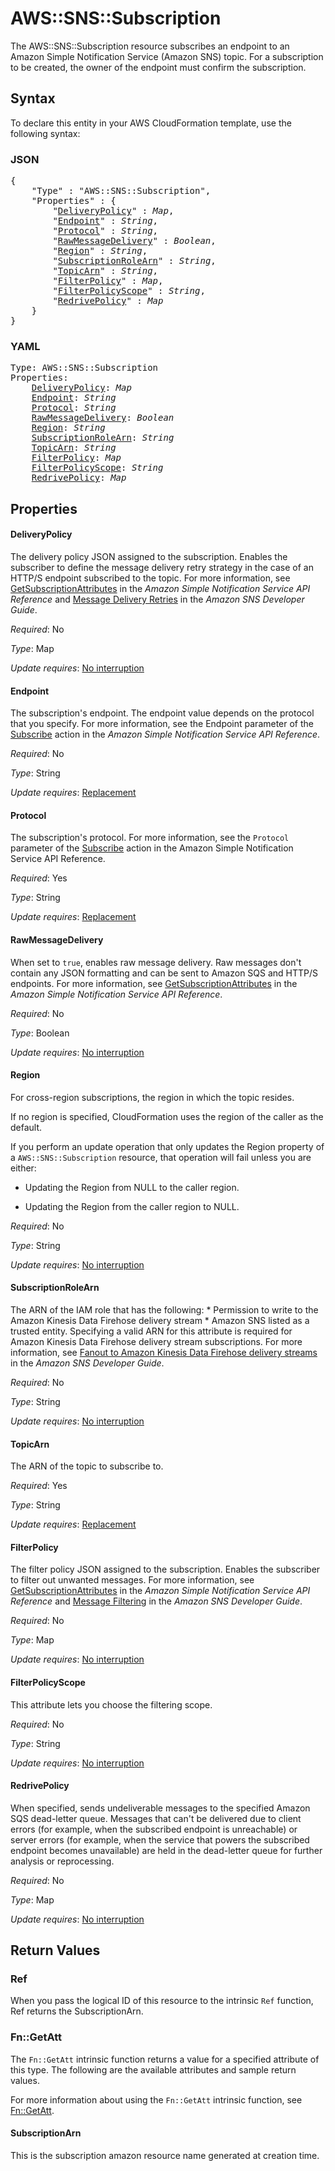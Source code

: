 # AWS::SNS::Subscription

The AWS::SNS::Subscription resource subscribes an endpoint to an Amazon Simple Notification Service (Amazon SNS) topic. For a subscription to be created, the owner of the endpoint must confirm the subscription.

## Syntax

To declare this entity in your AWS CloudFormation template, use the following syntax:

### JSON

<pre>
{
    "Type" : "AWS::SNS::Subscription",
    "Properties" : {
        "<a href="#deliverypolicy" title="DeliveryPolicy">DeliveryPolicy</a>" : <i>Map</i>,
        "<a href="#endpoint" title="Endpoint">Endpoint</a>" : <i>String</i>,
        "<a href="#protocol" title="Protocol">Protocol</a>" : <i>String</i>,
        "<a href="#rawmessagedelivery" title="RawMessageDelivery">RawMessageDelivery</a>" : <i>Boolean</i>,
        "<a href="#region" title="Region">Region</a>" : <i>String</i>,
        "<a href="#subscriptionrolearn" title="SubscriptionRoleArn">SubscriptionRoleArn</a>" : <i>String</i>,
        "<a href="#topicarn" title="TopicArn">TopicArn</a>" : <i>String</i>,
        "<a href="#filterpolicy" title="FilterPolicy">FilterPolicy</a>" : <i>Map</i>,
        "<a href="#filterpolicyscope" title="FilterPolicyScope">FilterPolicyScope</a>" : <i>String</i>,
        "<a href="#redrivepolicy" title="RedrivePolicy">RedrivePolicy</a>" : <i>Map</i>
    }
}
</pre>

### YAML

<pre>
Type: AWS::SNS::Subscription
Properties:
    <a href="#deliverypolicy" title="DeliveryPolicy">DeliveryPolicy</a>: <i>Map</i>
    <a href="#endpoint" title="Endpoint">Endpoint</a>: <i>String</i>
    <a href="#protocol" title="Protocol">Protocol</a>: <i>String</i>
    <a href="#rawmessagedelivery" title="RawMessageDelivery">RawMessageDelivery</a>: <i>Boolean</i>
    <a href="#region" title="Region">Region</a>: <i>String</i>
    <a href="#subscriptionrolearn" title="SubscriptionRoleArn">SubscriptionRoleArn</a>: <i>String</i>
    <a href="#topicarn" title="TopicArn">TopicArn</a>: <i>String</i>
    <a href="#filterpolicy" title="FilterPolicy">FilterPolicy</a>: <i>Map</i>
    <a href="#filterpolicyscope" title="FilterPolicyScope">FilterPolicyScope</a>: <i>String</i>
    <a href="#redrivepolicy" title="RedrivePolicy">RedrivePolicy</a>: <i>Map</i>
</pre>

## Properties

#### DeliveryPolicy

The delivery policy JSON assigned to the subscription. Enables the subscriber to define the message delivery retry strategy in the case of an HTTP/S endpoint subscribed to the topic. For more information, see [GetSubscriptionAttributes](https://docs.aws.amazon.com/sns/latest/api/API_GetSubscriptionAttributes.html) in the <i>Amazon Simple Notification Service API Reference</i> and [Message Delivery Retries](https://docs.aws.amazon.com/sns/latest/dg/sns-message-delivery-retries.html) in the <i>Amazon SNS Developer Guide</i>.

_Required_: No

_Type_: Map

_Update requires_: [No interruption](https://docs.aws.amazon.com/AWSCloudFormation/latest/UserGuide/using-cfn-updating-stacks-update-behaviors.html#update-no-interrupt)

#### Endpoint

The subscription's endpoint. The endpoint value depends on the protocol that you specify. For more information, see the Endpoint parameter of the [Subscribe](https://docs.aws.amazon.com/sns/latest/api/API_Subscribe.html) action in the <i>Amazon Simple Notification Service API Reference</i>.

_Required_: No

_Type_: String

_Update requires_: [Replacement](https://docs.aws.amazon.com/AWSCloudFormation/latest/UserGuide/using-cfn-updating-stacks-update-behaviors.html#update-replacement)

#### Protocol

The subscription's protocol. For more information, see the `Protocol` parameter of the [Subscribe](https://docs.aws.amazon.com/sns/latest/api/API_Subscribe.html) action in the Amazon Simple Notification Service API Reference.

_Required_: Yes

_Type_: String

_Update requires_: [Replacement](https://docs.aws.amazon.com/AWSCloudFormation/latest/UserGuide/using-cfn-updating-stacks-update-behaviors.html#update-replacement)

#### RawMessageDelivery

When set to `true`, enables raw message delivery. Raw messages don't contain any JSON formatting and can be sent to Amazon SQS and HTTP/S endpoints. For more information, see [GetSubscriptionAttributes](https://docs.aws.amazon.com/sns/latest/api/API_GetSubscriptionAttributes.html) in the <i>Amazon Simple Notification Service API Reference</i>.

_Required_: No

_Type_: Boolean

_Update requires_: [No interruption](https://docs.aws.amazon.com/AWSCloudFormation/latest/UserGuide/using-cfn-updating-stacks-update-behaviors.html#update-no-interrupt)

#### Region

For cross-region subscriptions, the region in which the topic resides.

If no region is specified, CloudFormation uses the region of the caller as the default.

If you perform an update operation that only updates the Region property of a `AWS::SNS::Subscription` resource, that operation will fail unless you are either:

 - Updating the Region from NULL to the caller region.

 - Updating the Region from the caller region to NULL.

_Required_: No

_Type_: String

_Update requires_: [No interruption](https://docs.aws.amazon.com/AWSCloudFormation/latest/UserGuide/using-cfn-updating-stacks-update-behaviors.html#update-no-interrupt)

#### SubscriptionRoleArn

The ARN of the IAM role that has the following:
    * Permission to write to the Amazon Kinesis Data Firehose delivery stream
    * Amazon SNS listed as a trusted entity.
Specifying a valid ARN for this attribute is required for Amazon Kinesis Data Firehose delivery stream subscriptions. For more information, see [Fanout to Amazon Kinesis Data Firehose delivery streams](https://alpha-docs-aws.amazon.com/sns/latest/dg/sns-kinesis-subscriber.html) in the _Amazon SNS Developer Guide_.

_Required_: No

_Type_: String

_Update requires_: [No interruption](https://docs.aws.amazon.com/AWSCloudFormation/latest/UserGuide/using-cfn-updating-stacks-update-behaviors.html#update-no-interrupt)

#### TopicArn

The ARN of the topic to subscribe to.

_Required_: Yes

_Type_: String

_Update requires_: [Replacement](https://docs.aws.amazon.com/AWSCloudFormation/latest/UserGuide/using-cfn-updating-stacks-update-behaviors.html#update-replacement)

#### FilterPolicy

The filter policy JSON assigned to the subscription. Enables the subscriber to filter out unwanted messages. For more information, see [GetSubscriptionAttributes](https://docs.aws.amazon.com/sns/latest/api/API_GetSubscriptionAttributes.html) in the <i>Amazon Simple Notification Service API Reference</i> and [Message Filtering](https://docs.aws.amazon.com/sns/latest/dg/sns-message-filtering.html) in the <i>Amazon SNS Developer Guide</i>.

_Required_: No

_Type_: Map

_Update requires_: [No interruption](https://docs.aws.amazon.com/AWSCloudFormation/latest/UserGuide/using-cfn-updating-stacks-update-behaviors.html#update-no-interrupt)

#### FilterPolicyScope

This attribute lets you choose the filtering scope.

_Required_: No

_Type_: String

_Update requires_: [No interruption](https://docs.aws.amazon.com/AWSCloudFormation/latest/UserGuide/using-cfn-updating-stacks-update-behaviors.html#update-no-interrupt)

#### RedrivePolicy

When specified, sends undeliverable messages to the specified Amazon SQS dead-letter queue. Messages that can't be delivered due to client errors (for example, when the subscribed endpoint is unreachable) or server errors (for example, when the service that powers the subscribed endpoint becomes unavailable) are held in the dead-letter queue for further analysis or reprocessing.

_Required_: No

_Type_: Map

_Update requires_: [No interruption](https://docs.aws.amazon.com/AWSCloudFormation/latest/UserGuide/using-cfn-updating-stacks-update-behaviors.html#update-no-interrupt)

## Return Values

### Ref

When you pass the logical ID of this resource to the intrinsic `Ref` function, Ref returns the SubscriptionArn.

### Fn::GetAtt

The `Fn::GetAtt` intrinsic function returns a value for a specified attribute of this type. The following are the available attributes and sample return values.

For more information about using the `Fn::GetAtt` intrinsic function, see [Fn::GetAtt](https://docs.aws.amazon.com/AWSCloudFormation/latest/UserGuide/intrinsic-function-reference-getatt.html).

#### SubscriptionArn

This is the subscription amazon resource name generated at creation time.

